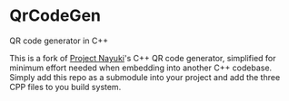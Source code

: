 # QrCodeGen
QR code generator in C++

This is a fork of [Project Nayuki](https://www.nayuki.io/page/qr-code-generator-library)'s C++ QR code generator, simplified for minimum effort needed when embedding into another C++ codebase. Simply add this repo as a submodule into your project and add the three CPP files to you build system.
